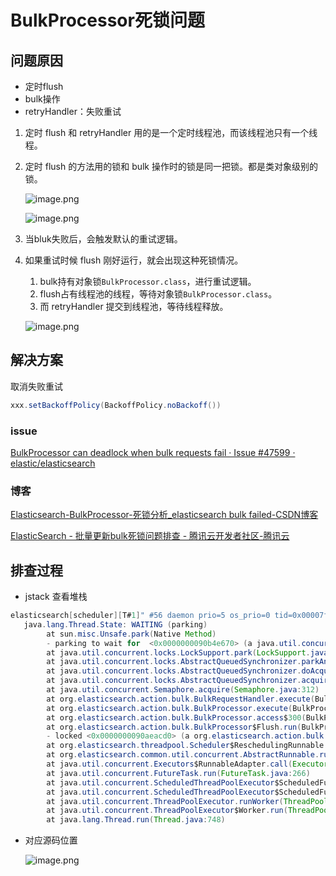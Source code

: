 # BulkProcessor死锁问题

## 问题原因

- 定时flush
- bulk操作
- retryHandler：失败重试
1. 定时 flush 和 retryHandler 用的是一个定时线程池，而该线程池只有一个线程。
2. 定时 flush 的方法用的锁和 bulk 操作时的锁是同一把锁。都是类对象级别的锁。
   
    ![image.png](https://s2.loli.net/2025/06/26/DWVgLbxTH2i3wz7.png)
    
    ![image.png](https://s2.loli.net/2025/06/26/K4RkUbMVdv1luGn.png)
    
3. 当bluk失败后，会触发默认的重试逻辑。
4. 如果重试时候 flush 刚好运行，就会出现这种死锁情况。
    1. bulk持有对象锁`BulkProcessor.class`，进行重试逻辑。
    2. flush占有线程池的线程，等待对象锁`BulkProcessor.class`。
    3. 而 retryHandler 提交到线程池，等待线程释放。
    
    ![image.png](https://s2.loli.net/2025/06/26/RwbMuo3FvhWqPLy.png)
    

## **解决方案**

取消失败重试

```java
xxx.setBackoffPolicy(BackoffPolicy.noBackoff())
```

### issue

[BulkProcessor can deadlock when bulk requests fail · Issue #47599 · elastic/elasticsearch](https://github.com/elastic/elasticsearch/issues/47599)

### 博客

[Elasticsearch-BulkProcessor-死锁分析_elasticsearch bulk failed-CSDN博客](https://blog.csdn.net/baichoufei90/article/details/108468223)

[ElasticSearch - 批量更新bulk死锁问题排查 - 腾讯云开发者社区-腾讯云](https://cloud.tencent.com/developer/news/1129702)

## 排查过程

- jstack 查看堆栈

```java
elasticsearch[scheduler][T#1]" #56 daemon prio=5 os_prio=0 tid=0x00007fa04001e000 nid=0x7425 waiting on condition [0x00007fa00bcfd000]
   java.lang.Thread.State: WAITING (parking)
        at sun.misc.Unsafe.park(Native Method)
        - parking to wait for  <0x0000000090b4e670> (a java.util.concurrent.Semaphore$NonfairSync)
        at java.util.concurrent.locks.LockSupport.park(LockSupport.java:175)
        at java.util.concurrent.locks.AbstractQueuedSynchronizer.parkAndCheckInterrupt(AbstractQueuedSynchronizer.java:836)
        at java.util.concurrent.locks.AbstractQueuedSynchronizer.doAcquireSharedInterruptibly(AbstractQueuedSynchronizer.java:997)
        at java.util.concurrent.locks.AbstractQueuedSynchronizer.acquireSharedInterruptibly(AbstractQueuedSynchronizer.java:1304)
        at java.util.concurrent.Semaphore.acquire(Semaphore.java:312)
        at org.elasticsearch.action.bulk.BulkRequestHandler.execute(BulkRequestHandler.java:59)
        at org.elasticsearch.action.bulk.BulkProcessor.execute(BulkProcessor.java:339)
        at org.elasticsearch.action.bulk.BulkProcessor.access$300(BulkProcessor.java:51)
        at org.elasticsearch.action.bulk.BulkProcessor$Flush.run(BulkProcessor.java:373)
        - locked <0x0000000090aeacd0> (a org.elasticsearch.action.bulk.BulkProcessor)
        at org.elasticsearch.threadpool.Scheduler$ReschedulingRunnable.doRun(Scheduler.java:182)
        at org.elasticsearch.common.util.concurrent.AbstractRunnable.run(AbstractRunnable.java:37)
        at java.util.concurrent.Executors$RunnableAdapter.call(Executors.java:511)
        at java.util.concurrent.FutureTask.run(FutureTask.java:266)
        at java.util.concurrent.ScheduledThreadPoolExecutor$ScheduledFutureTask.access$201(ScheduledThreadPoolExecutor.java:180)
        at java.util.concurrent.ScheduledThreadPoolExecutor$ScheduledFutureTask.run(ScheduledThreadPoolExecutor.java:293)
        at java.util.concurrent.ThreadPoolExecutor.runWorker(ThreadPoolExecutor.java:1149)
        at java.util.concurrent.ThreadPoolExecutor$Worker.run(ThreadPoolExecutor.java:624)
        at java.lang.Thread.run(Thread.java:748)
```

- 对应源码位置
  
    ![image.png](https://s2.loli.net/2025/06/26/19hrEbVZdLoXWjB.png)